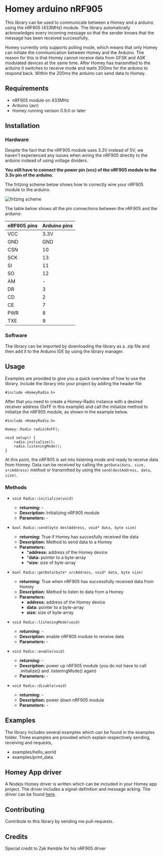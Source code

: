 # Homey arduino nRF905
This library can be used to communicate between a Homey and a arduino using the nRF905 (433MHz) module. The library automatically acknowledges every incoming message so that the sender knows that the message has been received successfully. 

Homey currently only supports polling mode, which means that only Homey can initiate the communication between Homey and the Arduino. The reason for this is that Homey cannot receive data from GFSK and ASK modulated devices at the same time. 
After Homey has transmitted to the arduino it switches to receive mode and waits 200ms for the arduino to respond back. Within the 200ms the arduino can send data to Homey.

## Requirements
- nRF905 module on 433MHz
- Arduino (avr) 
- Homey running verison 0.9.0 or later

## Installation
### Hardware
Despite the fact that the nRF905 module uses 3.3V instead of 5V, we haven't experienced any issues when wiring the nRF905 directly
to the arduino instead of using voltage dividers. 

**You still have to connect the power pin (vcc) of the nRF905 module to the 3.3v pin of the arduino.**

The fritzing scheme below shows how to correctly wire your nRF905 module to the arduino. 

![fritzing scheme](doc/arduino_nRF905_wiring.png "nRF905 wiring scheme")

The table below shows all the pin connections between the nRF905 and the arduino:

| nRF905 pins | Arduino pins | 
| ----------- | ------------ |
|     VCC     |     3.3V     |
|     GND     |     GND      |
|     CSN     |     10       |
|     SCK     |     13       |
|     SI      |     11       |
|     SO      |     12       |  
|     AM      |     -        |
|     DR      |     3        |
|     CD      |     2        |
|     CE      |     7        |
|     PWR     |     8        |
|     TXE     |     9        |

### Software
The library can be imported by downloading the library as a .zip file and then add it to the Arduino IDE by using the library manager. 

## Usage
Examples are provided to give you a quick overview of how to use the library. 
include the library into your project by adding the header file

`#include <HomeyRadio.h>`

After that you need to create a Homey-Radio instance with a desired receiver address (0xFF in this example)
and call the initialize method to initialize the nRF905 module, as shown in the example below.
```
#include <HomeyRadio.h>

Homey::Radio radio(0xFF);

void setup() {
    radio.initialize();
    radio.listeningMode();
}
```
At this point, the nRF905 is set into listening mode and ready to receive data from Homey.
Data can be received by calling the `getData(data, size, srcAddress)` method or transmitted by using the `send(destAddress, data, size)`.


### Methods

- `void Radio::initialize(void)`
    * **returning:**      -
    * **Description:**  Initializing nRF905 module
    * **Parameters:** -
    

- `bool Radio::send(byte destAddress, void* data, byte size)`
    * **returning:**  True if Homey has succesfully received the data
    * **Description:**  Method to send data to a Homey
    * **Parameters:**
        * ***address:** address of the Homey device
        * ***data:** pointer to a byte-array
        * ***size:** size of byte-array
    
- `bool Radio::getData(byte* srcAddress, void* data, byte size)`
    * **returning:**  True when nRF905 has successfully received data from Homey
    * **Description:**  Method to listen to data from a Homey
    * **Parameters:**
        * **address:** address of the Homey device
        * **data:** pointer to a byte-array
        * **size:** size of byte-array

- `void Radio::listeningMode(void)`
    * **returning:**  -
    * **Description:**  enable nRF905 module to receive data
    * **Parameters:** -

- `void Radio::enable(void)`
    * **returning:**  -
    * **Description:**  power up nRF905 module 
        (you do not have to call .initialize() and .listeningMode() again)
    * **Parameters:** -

- `void Radio::disable(void)`
    * **returning:**  -
    * **Description:**  power down nRF905 module 
    * **Parameters:** -
    
## Examples
The library includes several examples which can be found in the examples folder. Three examples are provided which explain respectively sending, receiving and requests,

- examples/hello_world
- examples/print_data

## Homey App driver
A Nodejs Homey driver is written which can be included in your Homey app project. The driver includes a signal-definition and message acking.  The driver can be found [here](https://github.com/athombv/node-homey-arduinodriver).

## Contributing
Contribute to this library by sending me pull-requests.

## Credits
Special credit to Zak Kemble for his nRF905 driver

